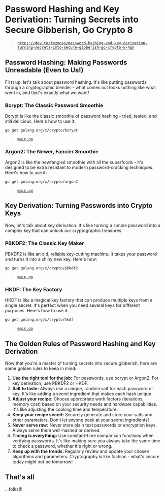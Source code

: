 # Password Hashing and Key Derivation: Turning Secrets into Secure Gibberish, Go Crypto 8

> [`https://dev.to/rezmoss/password-hashing-and-key-derivation-turning-secrets-into-secure-gibberish-go-crypto-8-4gn`](https://dev.to/rezmoss/password-hashing-and-key-derivation-turning-secrets-into-secure-gibberish-go-crypto-8-4gn)

## Password Hashing: Making Passwords Unreadable (Even to Us!)

First up, let's talk about password hashing. It's like putting passwords through a cryptographic blender - what comes out looks nothing like what went in, and that's exactly what we want!

### Bcrypt: The Classic Password Smoothie

Bcrypt is like the classic smoothie of password hashing - tried, tested, and still delicious. Here's how to use it:

```sh
go get golang.org/x/crypto/bcrypt
```

> [`main.go`](./goCrypto8-a/main.go)

### Argon2: The Newer, Fancier Smoothie

Argon2 is like the newfangled smoothie with all the superfoods - it's designed to be extra resistant to modern password-cracking techniques. Here's how to use it:

```sh
go get golang.org/x/crypto/argon2
```

> [`main.go`](./goCrypto8-b/main.go)

## Key Derivation: Turning Passwords into Crypto Keys

Now, let's talk about key derivation. It's like turning a simple password into a complex key that can unlock our cryptographic treasures.

### PBKDF2: The Classic Key Maker

PBKDF2 is like an old, reliable key-cutting machine. It takes your password and turns it into a shiny new key. Here's how:

```sh
go get golang.org/x/crypto/pbkdf2
```

> [`main.go`](./goCrypto8-c/main.go)

### HKDF: The Key Factory

HKDF is like a magical key factory that can produce multiple keys from a single secret. It's perfect when you need several keys for different purposes. Here's how to use it:

```sh
go get golang.org/x/crypto/hkdf
```

> [`main.go`](./goCrypto8-d/main.go)

## The Golden Rules of Password Hashing and Key Derivation

Now that you're a master of turning secrets into secure gibberish, here are some golden rules to keep in mind:

1. **Use the right tool for the job:** For passwords, use bcrypt or Argon2. For key derivation, use PBKDF2 or HKDF.
1. **Salt to taste:** Always use a unique, random salt for each password or key. It's like adding a secret ingredient that makes each hash unique.
1. **Adjust your recipe:** Choose appropriate work factors (iterations, memory cost) based on your security needs and hardware capabilities. It's like adjusting the cooking time and temperature.
1. **Keep your recipe secret:** Securely generate and store your salts and other parameters. Don't let anyone peek at your secret ingredients!
1. **Never serve raw:** Never store plain text passwords or encryption keys. Always serve them well-hashed or derived.
1. **Timing is everything:** Use constant-time comparison functions when verifying passwords. It's like making sure you always take the same time to check a password, whether it's right or wrong.
1. **Keep up with the trends:** Regularly review and update your chosen algorithms and parameters. Cryptography is like fashion - what's secure today might not be tomorrow!

## That's all

...folks!!!
